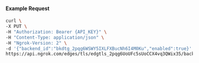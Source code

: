 <!-- Code generated for API Clients. DO NOT EDIT. -->

#### Example Request

```bash
curl \
-X PUT \
-H "Authorization: Bearer {API_KEY}" \
-H "Content-Type: application/json" \
-H "Ngrok-Version: 2" \
-d '{"backend_id":"bkdtg_2pqg6WSWY5IXLFXBucNh6I4M0Ku","enabled":true}' \
https://api.ngrok.com/edges/tls/edgtls_2pqg6UoUFc5sUoCCX4vq3QWix35/backend
```
